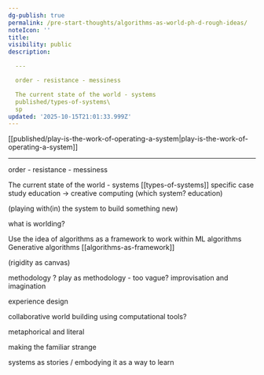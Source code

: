 ```yaml
---
dg-publish: true
permalink: /pre-start-thoughts/algorithms-as-world-ph-d-rough-ideas/
noteIcon: ''
title: 
visibility: public
description:

  ---

  order - resistance - messiness

  The current state of the world - systems 
  published/types-of-systems\
  sp
updated: '2025-10-15T21:01:33.999Z'
---
```


[[published/play-is-the-work-of-operating-a-system\|play-is-the-work-of-operating-a-system]]

---

order - resistance - messiness

The current state of the world - systems 
[[types-of-systems]]
specific case study education -> creative computing
(which system? education)

(playing with(in) the system to build something new)

what is worlding?

Use the idea of algorithms as a framework to work within 
ML algorithms 
Generative algorithms
[[algorithms-as-framework]]

(rigidity as canvas)

methodology ?
play as methodology - too vague?
improvisation and imagination 

experience design

collaborative world building using computational tools?

metaphorical and literal

making the familiar strange

systems as stories / embodying it as a way to learn

